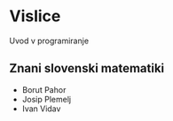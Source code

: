 # Vislice
Uvod v programiranje

## Znani slovenski matematiki
- Borut Pahor
- Josip Plemelj
- Ivan Vidav
